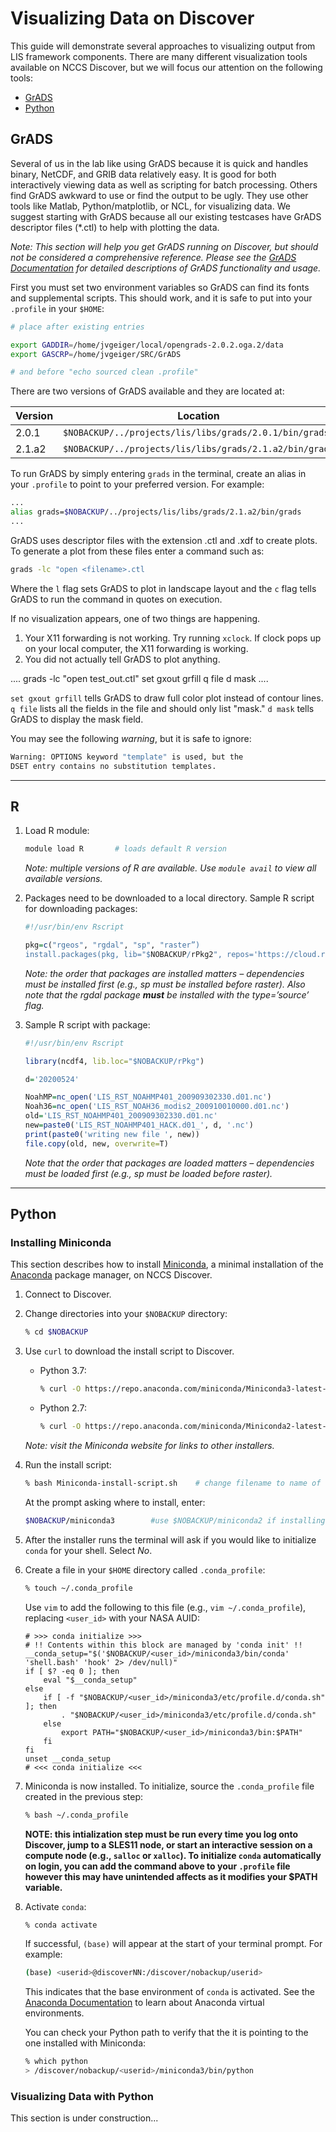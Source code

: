 # Visualizing Data on Discover

This guide will demonstrate several approaches to visualizing output from LIS framework components. There are many different visualization tools available on NCCS Discover, but we will focus our attention on the following tools:

* [GrADS](#grads)
* [Python](#python)

## GrADS

Several of us in the lab like using GrADS because it is quick and handles binary, NetCDF, and GRIB data relatively easy.  It is good for both interactively viewing data as well as scripting for batch processing. Others find GrADS awkward to use or find the output to be ugly. They use other tools like Matlab, Python/matplotlib, or NCL, for visualizing data. We suggest starting with GrADS because all our existing testcases have GrADS descriptor files (*.ctl) to help with plotting the data.

*Note: This section will help you get GrADS running on Discover, but should not be considered a comprehensive reference. Please see the [GrADS Documentation](http://cola.gmu.edu/grads/gadoc/gadoc.php) for detailed descriptions of GrADS functionality and usage.*

First you must set two environment variables so GrADS can find its fonts and supplemental scripts. This should work, and it is safe to put into your `.profile` in your `$HOME`:

```sh
# place after existing entries

export GADDIR=/home/jvgeiger/local/opengrads-2.0.2.oga.2/data
export GASCRP=/home/jvgeiger/SRC/GrADS

# and before "echo sourced clean .profile"
```

There are two versions of GrADS available and they are located at:

|Version|Location|
|-------|--------|
|2.0.1|`$NOBACKUP/../projects/lis/libs/grads/2.0.1/bin/grads`
|2.1.a2|`$NOBACKUP/../projects/lis/libs/grads/2.1.a2/bin/grads`

To run GrADS by simply entering `grads` in the terminal, create an alias in your `.profile` to point to your preferred version. For example:

```sh
...
alias grads=$NOBACKUP/../projects/lis/libs/grads/2.1.a2/bin/grads
...
```

GrADS uses descriptor files with the extension .ctl and .xdf to create plots. To generate a plot from these files enter a command such as:

```sh
grads -lc "open <filename>.ctl
```

Where the `l` flag sets GrADS to plot in landscape layout and the `c` flag tells GrADS to run the command in quotes on execution.

If no visualization appears, one of two things are happening.

1. Your X11 forwarding is not working.  Try running `xclock`.  If clock pops up on your local computer, the X11 forwarding is working.
2. You did not actually tell GrADS to plot anything.

....
grads -lc "open test_out.ctl"
set gxout grfill
q file
d mask
....

`set gxout grfill` tells GrADS to draw full color plot instead of contour lines.  `q file` lists all the fields in the file and should only list "mask." `d mask` tells GrADS to display the mask field.

You may see the following *warning*, but it is safe to ignore:

```sh
Warning: OPTIONS keyword "template" is used, but the
DSET entry contains no substitution templates.
```

-----

## R

1. Load R module:

    ```sh
    module load R       # loads default R version
    ```

    *Note: multiple versions of R are available. Use `module avail` to view all available versions.*

2. Packages need to be downloaded to a local directory.  Sample R script for downloading packages:

    ```R
    #!/usr/bin/env Rscript

    pkg=c("rgeos", "rgdal", "sp", "raster”)
    install.packages(pkg, lib="$NOBACKUP/rPkg2", repos='https://cloud.r-project.org', type='source')
    ```

    *Note: the order that packages are installed matters – dependencies must be installed first (e.g., sp must be installed before raster).  Also note that the rgdal package **must** be installed with the type=’source’ flag.*

3. Sample R script with package:

    ```R
    #!/usr/bin/env Rscript

    library(ncdf4, lib.loc="$NOBACKUP/rPkg")

    d='20200524'

    NoahMP=nc_open('LIS_RST_NOAHMP401_200909302330.d01.nc')
    Noah36=nc_open('LIS_RST_NOAH36_modis2_200910010000.d01.nc')
    old='LIS_RST_NOAHMP401_200909302330.d01.nc'
    new=paste0('LIS_RST_NOAHMP401_HACK.d01_', d, '.nc')
    print(paste0('writing new file ', new))
    file.copy(old, new, overwrite=T)
    ```

    *Note that the order that packages are loaded matters – dependencies must be loaded first (e.g., sp must be loaded before raster).*

-----

## Python

### Installing Miniconda

This section describes how to install [Miniconda](https://docs.conda.io/en/latest/miniconda.html), a minimal installation of the [Anaconda](https://www.anaconda.com/) package manager, on NCCS Discover.

1. Connect to Discover.

2. Change directories into your `$NOBACKUP` directory:

    ```sh
    % cd $NOBACKUP
    ```

3. Use `curl` to download the install script to Discover.

    * Python 3.7:

        ```sh
        % curl -O https://repo.anaconda.com/miniconda/Miniconda3-latest-Linux-x86_64.sh
        ```

    * Python 2.7:

        ```sh
        % curl -O https://repo.anaconda.com/miniconda/Miniconda2-latest-Linux-x86_64.sh
        ```

    *Note: visit the Miniconda website for links to other installers.*

4. Run the install script:

    ```sh
    % bash Miniconda-install-script.sh    # change filename to name of script downloaded
    ```

    At the prompt asking where to install, enter:

    ```sh
    $NOBACKUP/miniconda3        #use $NOBACKUP/miniconda2 if installing Python 2.7 version
    ```

5. After the installer runs the terminal will ask if you would like to initialize `conda` for your shell. Select *No*.

6. Create a file in your `$HOME` directory called `.conda_profile`:

    ```sh
    % touch ~/.conda_profile
    ```

    Use `vim` to add the following to this file (e.g., `vim ~/.conda_profile`), replacing `<user_id>` with your NASA AUID:

    ```
    # >>> conda initialize >>>
    # !! Contents within this block are managed by 'conda init' !!
    __conda_setup="$('$NOBACKUP/<user_id>/miniconda3/bin/conda' 'shell.bash' 'hook' 2> /dev/null)"
    if [ $? -eq 0 ]; then
        eval "$__conda_setup"
    else
        if [ -f "$NOBACKUP/<user_id>/miniconda3/etc/profile.d/conda.sh" ]; then
            . "$NOBACKUP/<user_id>/miniconda3/etc/profile.d/conda.sh"
        else
            export PATH="$NOBACKUP/<user_id>/miniconda3/bin:$PATH"
        fi
    fi
    unset __conda_setup
    # <<< conda initialize <<<
    ```

7. Miniconda is now installed. To initialize, source the `.conda_profile` file created in the previous step:

    ```sh
    % bash ~/.conda_profile
    ```

    **NOTE: this intialization step must be run every time you log onto Discover, jump to a SLES11 node, or start an interactive session on a compute node (e.g., `salloc` or `xalloc`). To initialize `conda` automatically on login, you can add the command above to your `.profile` file however this may have unintended affects as it modifies your $PATH variable.**

8. Activate `conda`:

    ```sh
    % conda activate
    ```

    If successful, `(base)` will appear at the start of your terminal prompt. For example:

    ```sh
    (base) <userid>@discoverNN:/discover/nobackup/userid>
    ```

    This indicates that the base environment of `conda` is activated. See the [Anaconda Documentation](https://docs.conda.io/projects/conda/en/latest/user-guide/tasks/manage-environments.html) to learn about Anaconda virtual environments.

    You can check your Python path to verify that the it is pointing to the one installed with Miniconda:

    ```sh
    % which python
    > /discover/nobackup/<userid>/miniconda3/bin/python
    ```

### Visualizing Data with Python

This section is under construction...
